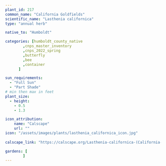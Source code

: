 ```yaml
---
plant_id: 217 
common_name: "California Goldfields"
scientific_name: "Lasthenia californica"
type: "annual herb"

native_to: "Humboldt"

categories: [humboldt_county_native
        ,cnps_master_inventory
        ,cnps_2022_spring
        ,butterfly
        ,bee
        ,container
      ]

sun_requirements:
  - "Full Sun"
  - "Part Shade"
# min then max in feet
plant_size:
  - height: 
    - 0.5 
    - 1.3

icon_attribution: 
    name: "Calscape"
    url: ""
icon: "/assets/images/plants/lasthenia_californica_icon.jpg"
 
calscape_link: "https://calscape.org/Lasthenia-californica-(California-Goldfields)"

gardens: [
        ]
---
```








